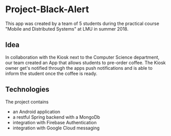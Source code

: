 # Project-Black-Alert

This app was created by a team of 5 students during the practical course "Mobile and Distributed Systems" at LMU in summer 2018.

## Idea

In collaboration with the Kiosk next to the Computer Science department, our team created an App that allows students to pre-order coffee.
The Kiosk owner get's notified through the apps push notifications and is able to inform the student once the coffee is ready.

## Technologies

The project contains

* an Android application
* a restful Spring backend with a MongoDb
* integration with Firebase Authentication
* integration with Google Cloud messaging
